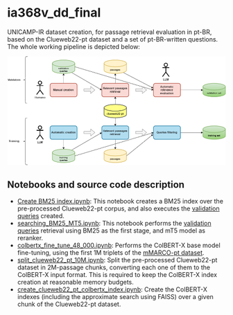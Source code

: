# ia368v_dd_final

UNICAMP-IR dataset creation, for passage retrieval evaluation in pt-BR, based on the Clueweb22-pt dataset and a set of pt-BR-written questions. The whole working pipeline is depicted below:

![UNICAMP-IR semi-automatic creation pipeline](Pipeline%20UNICAMP-IR.png)

## Notebooks and source code description

* [Create BM25 index.ipynb](Create%20BM25%20index.ipynb): This notebook creates a BM25 index over the pre-processed Clueweb22-pt corpus, and also executes the [validation queries](queries_validation.tsv) created.
* [searching_BM25_MT5.ipynb](searching_BM25_MT5.ipynb): This notebook performs the [validation queries](queries_validation.tsv) retrieval using BM25 as the first stage, and mT5 model as reranker.
* [colbertx_fine_tune_48_000.ipynb](searching_BM25_MT5.ipynb): Performs the ColBERT-X base model fine-tuning, using the first 1M triplets of the [mMARCO-pt dataset](https://huggingface.co/datasets/unicamp-dl/mmarco).
* [split_clueweb22_pt_10M.ipynb](split_clueweb22_pt_10M.ipynb): Split the pre-processed Clueweb22-pt dataset in 2M-passage chunks, converting each one of them to the ColBERT-X input format. This is required to keep the ColBERT-X index creation at reasonable memory budgets.
* [create_clueweb22_pt_colbertx_index.ipynb](create_clueweb22_pt_colbertx_index.ipynb): Create the ColBERT-X indexes (including the approximate search using FAISS) over a given chunk of the Clueweb22-pt dataset.
